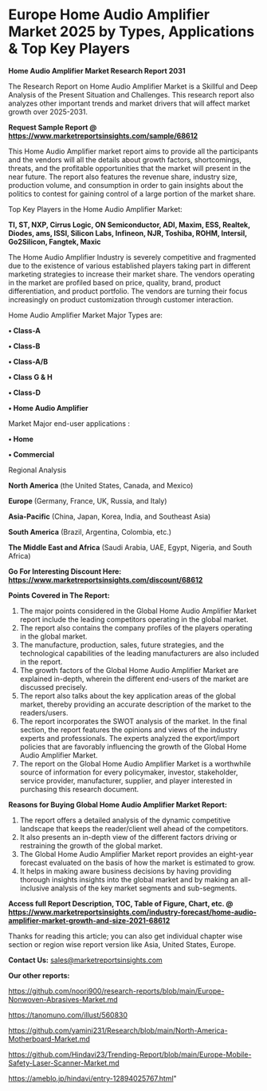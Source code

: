 # Europe Home Audio Amplifier Market 2025 by Types, Applications & Top Key Players

<strong>Home Audio Amplifier Market Research Report 2031</strong>

The Research Report on Home Audio Amplifier Market is a Skillful and Deep Analysis of the Present Situation and Challenges. This research report also analyzes other important trends and market drivers that will affect market growth over 2025-2031.

<strong>Request Sample Report @ <a href=https://www.marketreportsinsights.com/sample/68612>https://www.marketreportsinsights.com/sample/68612</a></strong>

This Home Audio Amplifier market report aims to provide all the participants and the vendors will all the details about growth factors, shortcomings, threats, and the profitable opportunities that the market will present in the near future. The report also features the revenue share, industry size, production volume, and consumption in order to gain insights about the politics to contest for gaining control of a large portion of the market share.

Top Key Players in the Home Audio Amplifier Market:

<strong>TI, ST, NXP, Cirrus Logic, ON Semiconductor, ADI, Maxim, ESS, Realtek, Diodes, ams, ISSI, Silicon Labs, Infineon, NJR, Toshiba, ROHM, Intersil, Go2Silicon, Fangtek, Maxic</strong>

The Home Audio Amplifier Industry is severely competitive and fragmented due to the existence of various established players taking part in different marketing strategies to increase their market share. The vendors operating in the market are profiled based on price, quality, brand, product differentiation, and product portfolio. The vendors are turning their focus increasingly on product customization through customer interaction.

Home Audio Amplifier Market Major Types are:

<strong>• Class-A

• Class-B

• Class-A/B

• Class G & H

• Class-D

• Home Audio Amplifier</strong>

Market Major end-user applications :

<strong>• Home

• Commercial</strong>

Regional Analysis

</u><strong><b>North America</b></strong> (the United States, Canada, and Mexico)

<strong><b>Europe </b></strong>(Germany, France, UK, Russia, and Italy)

<strong><b>Asia-Pacific</b></strong> (China, Japan, Korea, India, and Southeast Asia)

<strong><b>South America</b></strong> (Brazil, Argentina, Colombia, etc.)

<strong><b>The Middle East and Africa</b></strong> (Saudi Arabia, UAE, Egypt, Nigeria, and South Africa)

<strong>Go For Interesting Discount Here: <a href=https://www.marketreportsinsights.com/discount/68612>https://www.marketreportsinsights.com/discount/68612</a></strong>

<strong>Points Covered in The Report:</strong>
<ol>
  <li>The major points considered in the Global Home Audio Amplifier Market report include the leading competitors operating in the global market.</li>
  <li>The report also contains the company profiles of the players operating in the global market.</li>
  <li>The manufacture, production, sales, future strategies, and the technological capabilities of the leading manufacturers are also included in the report.</li>
  <li>The growth factors of the Global Home Audio Amplifier Market are explained in-depth, wherein the different end-users of the market are discussed precisely.</li>
  <li>The report also talks about the key application areas of the global market, thereby providing an accurate description of the market to the readers/users.</li>
  <li>The report incorporates the SWOT analysis of the market. In the final section, the report features the opinions and views of the industry experts and professionals. The experts analyzed the export/import policies that are favorably influencing the growth of the Global Home Audio Amplifier Market.</li>
  <li>The report on the Global Home Audio Amplifier Market is a worthwhile source of information for every policymaker, investor, stakeholder, service provider, manufacturer, supplier, and player interested in purchasing this research document.</li>
</ol>
<strong>Reasons for Buying Global Home Audio Amplifier Market Report:</strong>

<ol>
  <li>The report offers a detailed analysis of the dynamic competitive landscape that keeps the reader/client well ahead of the competitors.</li>
  <li>It also presents an in-depth view of the different factors driving or restraining the growth of the global market.</li>
  <li>The Global Home Audio Amplifier Market report provides an eight-year forecast evaluated on the basis of how the market is estimated to grow.</li>
  <li>It helps in making aware business decisions by having providing thorough insights insights into the global market and by making an all-inclusive analysis of the key market segments and sub-segments.</li>
</ol>
<strong>Access full Report Description, TOC, Table of Figure, Chart, etc. @ <a href=https://www.marketreportsinsights.com/industry-forecast/home-audio-amplifier-market-growth-and-size-2021-68612>https://www.marketreportsinsights.com/industry-forecast/home-audio-amplifier-market-growth-and-size-2021-68612</a></strong>


Thanks for reading this article; you can also get individual chapter wise section or region wise report version like Asia, United States, Europe.

<strong>Contact Us:</strong>
sales@marketreportsinsights.com

<strong>Our other reports:</strong>

<a href=https://github.com/noori900/research-reports/blob/main/Europe-Nonwoven-Abrasives-Market.md>https://github.com/noori900/research-reports/blob/main/Europe-Nonwoven-Abrasives-Market.md</a>

<a href=https://tanomuno.com/illust/560830>https://tanomuno.com/illust/560830</a>

<a href=https://github.com/yamini231/Research/blob/main/North-America-Motherboard-Market.md>https://github.com/yamini231/Research/blob/main/North-America-Motherboard-Market.md</a>

<a href=https://github.com/Hindavi23/Trending-Report/blob/main/Europe-Mobile-Safety-Laser-Scanner-Market.md>https://github.com/Hindavi23/Trending-Report/blob/main/Europe-Mobile-Safety-Laser-Scanner-Market.md</a>

<a href=https://ameblo.jp/hindavi/entry-12894025767.html>https://ameblo.jp/hindavi/entry-12894025767.html</a>"
